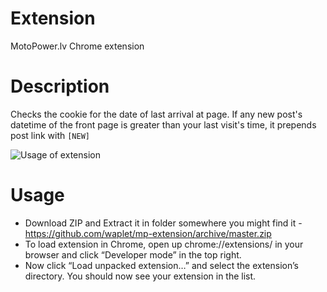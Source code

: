 # Extension
MotoPower.lv Chrome extension

# Description
Checks the cookie for the date of last arrival at page.
If any new post's datetime of the front page is greater than your last visit's time, it prepends post link with ```[NEW]```

![Usage of extension](https://i.imgur.com/R2S13YF.png)

# Usage
  * Download ZIP and Extract it in folder somewhere you might find it - https://github.com/waplet/mp-extension/archive/master.zip
  * To load extension in Chrome, open up chrome://extensions/ in your browser and click “Developer mode” in the top right. 
  * Now click “Load unpacked extension…” and select the extension’s directory. You should now see your extension in the list.
